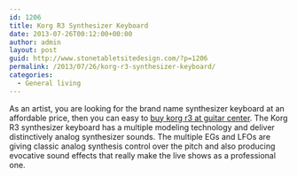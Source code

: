 ```yaml
---
id: 1206
title: Korg R3 Synthesizer Keyboard
date: 2013-07-26T00:12:00+00:00
author: admin
layout: post
guid: http://www.stonetabletsitedesign.com/?p=1206
permalink: /2013/07/26/korg-r3-synthesizer-keyboard/
categories:
  - General living
---
```

As an artist, you are looking for the brand name synthesizer keyboard at an affordable price, then you can easy to [buy korg r3 at guitar center](http://www.guitarcenter.com/Korg-R3-Synthesizer---Vocoder-Keyboard-104474242-i1174821.gc). The Korg R3 synthesizer keyboard has a multiple modeling technology and deliver distinctively analog synthesizer sounds. The multiple EGs and LFOs are giving classic analog synthesis control over the pitch and also producing evocative sound effects that really make the live shows as a professional one.